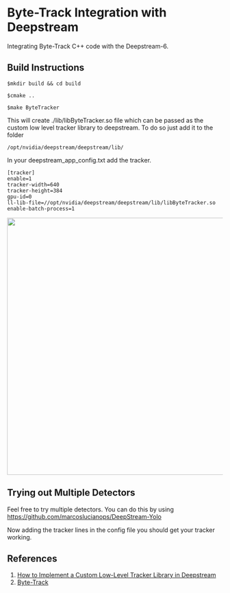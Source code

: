 # Byte-Track Integration with Deepstream
Integrating Byte-Track C++ code with the Deepstream-6.

## Build Instructions
```
$mkdir build && cd build  

$cmake ..  

$make ByteTracker  
```

This will create ./lib/libByteTracker.so file which can be passed as the custom low level tracker library to deepstream.
To do so just add it to the folder 
```
/opt/nvidia/deepstream/deepstream/lib/
```

In your deepstream_app_config.txt add the tracker.
```
[tracker]
enable=1
tracker-width=640
tracker-height=384
gpu-id=0
ll-lib-file=//opt/nvidia/deepstream/deepstream/lib/libByteTracker.so
enable-batch-process=1
```

<img src="/deploy/DeepStream/images/deepstream-pic.png" width="600"/>


## Trying out Multiple Detectors
Feel free to try multiple detectors. You can do this by using https://github.com/marcoslucianops/DeepStream-Yolo

Now adding the tracker lines in the config file you should get your tracker working. 


## References
1. [How to Implement a Custom Low-Level Tracker Library in Deepstream](https://docs.nvidia.com/metropolis/deepstream/dev-guide/text/DS_plugin_gst-nvtracker.html#how-to-implement-a-custom-low-level-tracker-library)
2. [Byte-Track](https://github.com/ifzhang/ByteTrack)
